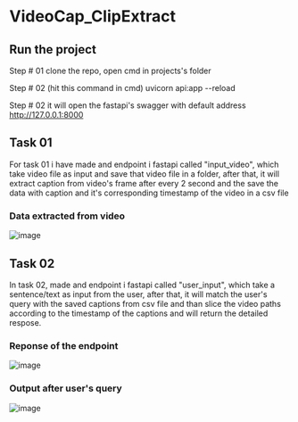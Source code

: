 # VideoCap_ClipExtract

## Run the project

Step # 01
  clone the repo, open cmd in projects's folder

Step # 02 (hit this command in cmd)
  uvicorn api:app --reload
  
Step # 02
  it will open the fastapi's swagger with default address http://127.0.0.1:8000

## Task 01
  For task 01 i have made and endpoint i fastapi called "input_video", which take video file as input and save that video file in a folder, after that, it will extract caption from video's frame after every 2 second and the save the data with caption and it's corresponding timestamp of the video in a csv file

### Data extracted from video

![image](https://github.com/user-attachments/assets/d08c4c9e-5e9a-41de-b831-e08f3c475972)

## Task 02
  In task 02, made and endpoint i fastapi called "user_input", which take a sentence/text as input from the user, after that, it will match the user's query with the saved captions from csv file and than slice the video paths according to the timestamp of the captions and will return the detailed respose.
  
### Reponse of the endpoint

![image](https://github.com/user-attachments/assets/cac9f7d2-9c1e-4f0c-8aa4-6359322a8b83)

### Output after user's query

![image](https://github.com/user-attachments/assets/8fc597c5-09c3-48ea-b419-54880c178a8d)




